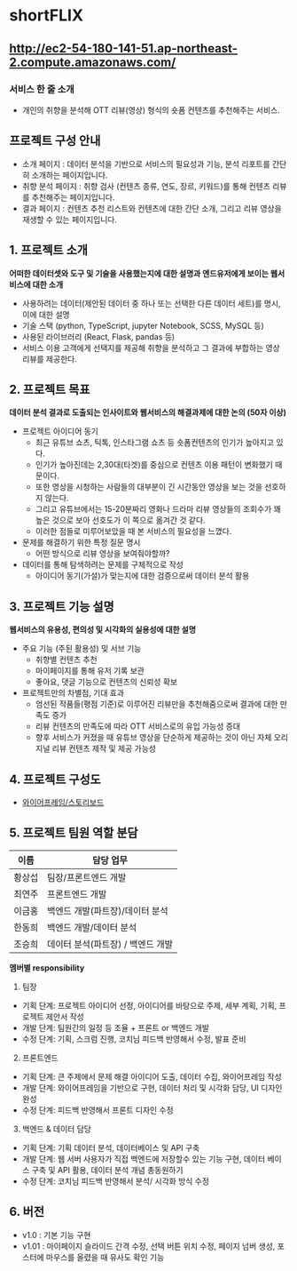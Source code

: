 # shortFLIX
## http://ec2-54-180-141-51.ap-northeast-2.compute.amazonaws.com/

### 서비스 한 줄 소개

- 개인의 취향을 분석해 OTT 리뷰(영상) 형식의 숏폼 컨텐츠를 추천해주는 서비스.

## 프로젝트 구성 안내

- 소개 페이지 : 데이터 분석을 기반으로 서비스의 필요성과 기능, 분석 리포트를 간단히 소개하는 페이지입니다.
- 취향 분석 페이지 : 취향 검사 (컨텐츠 종류, 연도, 장르, 키워드)를 통해 컨텐츠 리뷰를 추천해주는 페이지입니다.
- 결과 페이지 : 컨텐츠 추천 리스트와 컨텐츠에 대한 간단 소개, 그리고 리뷰 영상을 재생할 수 있는 페이지입니다.

## 1. 프로젝트 소개

**어떠한 데이터셋와 도구 및 기술을 사용했는지에 대한 설명과 엔드유저에게 보이는 웹서비스에 대한 소개**

- 사용하려는 데이터(제안된 데이터 중 하나 또는 선택한 다른 데이터 세트)를 명시, 이에 대한 설명
- 기술 스택 (python, TypeScript, jupyter Notebook, SCSS, MySQL 등)
- 사용된 라이브러리 (React, Flask, pandas 등)
- 서비스 이용 고객에게 선택지를 제공해 취향을 분석하고 그 결과에 부합하는 영상 리뷰를 제공한다.

## 2. 프로젝트 목표

**데이터 분석 결과로 도출되는 인사이트와 웹서비스의 해결과제에 대한 논의 (50자 이상)**

- 프로젝트 아이디어 동기
  - 최근 유튜브 쇼츠, 틱톡, 인스타그램 쇼츠 등 숏폼컨텐츠의 인기가 높아지고 있다.
  - 인기가 높아진데는 2,30대(타겟)를 중심으로 컨텐츠 이용 패턴이 변화했기 때문이다.
  - 또한 영상을 시청하는 사람들의 대부분이 긴 시간동안 영상을 보는 것을 선호하지 않는다.
  - 그리고 유튜브에서는 15-20분짜리 영화나 드라마 리뷰 영상들의 조회수가 꽤 높은 것으로 보아 선호도가 이 쪽으로 옮겨간 것 같다.
  - 이러한 점들로 미루어보았을 때 본 서비스의 필요성을 느꼈다.
- 문제를 해결하기 위한 특정 질문 명시
  - 어떤 방식으로 리뷰 영상을 보여줘야할까?
- 데이터를 통해 탐색하려는 문제를 구체적으로 작성
  - 아이디어 동기(가설)가 맞는지에 대한 검증으로써 데이터 분석 활용

## 3. 프로젝트 기능 설명

**웹서비스의 유용성, 편의성 및 시각화의 실용성에 대한 설명**

- 주요 기능 (주된 활용성) 및 서브 기능
  - 취향별 컨텐츠 추천 
  - 마이페이지를 통해 유저 기록 보관
  - 좋아요, 댓글 기능으로 컨텐츠의 신뢰성 확보
- 프로젝트만의 차별점, 기대 효과
  - 엄선된 작품들(평점 기준)로 이루어진 리뷰만을 추천해줌으로써 결과에 대한 만족도 증가
  - 리뷰 컨텐츠의 만족도에 따라 OTT 서비스로의 유입 가능성 증대
  - 향후 서비스가 커졌을 때 유튜브 영상을 단순하게 제공하는 것이 아닌 자체 오리지널 리뷰 컨텐츠 제작 및 제공 가능성

## 4. 프로젝트 구성도

- [와이어프레임/스토리보드](https://www.figma.com/file/KpHOKvokLh9OOdjy8uM3ct/%EC%99%80%EC%9D%B4%EC%96%B4%ED%94%84%EB%A0%88%EC%9E%84?node-id=0%3A394)

## 5. 프로젝트 팀원 역할 분담

| 이름   | 담당 업무                         |
| ------ | --------------------------------- |
| 황상섭 | 팀장/프론트엔드 개발              |
| 최연주 | 프론트엔드 개발                   |
| 이금홍 | 백엔드 개발(파트장)/데이터 분석   |
| 한동희 | 백엔드 개발/데이터 분석           |
| 조승희 | 데이터 분석(파트장) / 백엔드 개발 |

**멤버별 responsibility**

1. 팀장

- 기획 단계: 프로젝트 아이디어 선정, 아이디어를 바탕으로 주제, 세부 계획, 기획, 프로젝트 제안서 작성
- 개발 단계: 팀원간의 일정 등 조율 + 프론트 or 백엔드 개발
- 수정 단계: 기획, 스크럼 진행, 코치님 피드백 반영해서 수정, 발표 준비

2. 프론트엔드

- 기획 단계: 큰 주제에서 문제 해결 아이디어 도출, 데이터 수집, 와이어프레임 작성
- 개발 단계: 와이어프레임을 기반으로 구현, 데이터 처리 및 시각화 담당, UI 디자인 완성
- 수정 단계: 피드백 반영해서 프론트 디자인 수정

3.  백엔드 & 데이터 담당

- 기획 단계: 기획 데이터 분석, 데이터베이스 및 API 구축
- 개발 단계: 웹 서버 사용자가 직접 백엔드에 저장할수 있는 기능 구현, 데이터 베이스 구축 및 API 활용, 데이터 분석 개념 총동원하기
- 수정 단계: 코치님 피드백 반영해서 분석/ 시각화 방식 수정

## 6. 버전

- v1.0 : 기본 기능 구현
- v1.01 : 마이페이지 슬라이드 간격 수정, 선택 버튼 위치 수정, 페이지 넘버 생성, 포스터에 마우스를 올렸을 때 유사도 확인 기능
